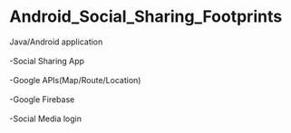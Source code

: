 # Android_Social_Sharing_Footprints<br />
Java/Android application<br /><br />
-Social Sharing App<br /><br />
-Google APIs(Map/Route/Location)<br /><br />
-Google Firebase<br /><br />
-Social Media login<br /><br />

